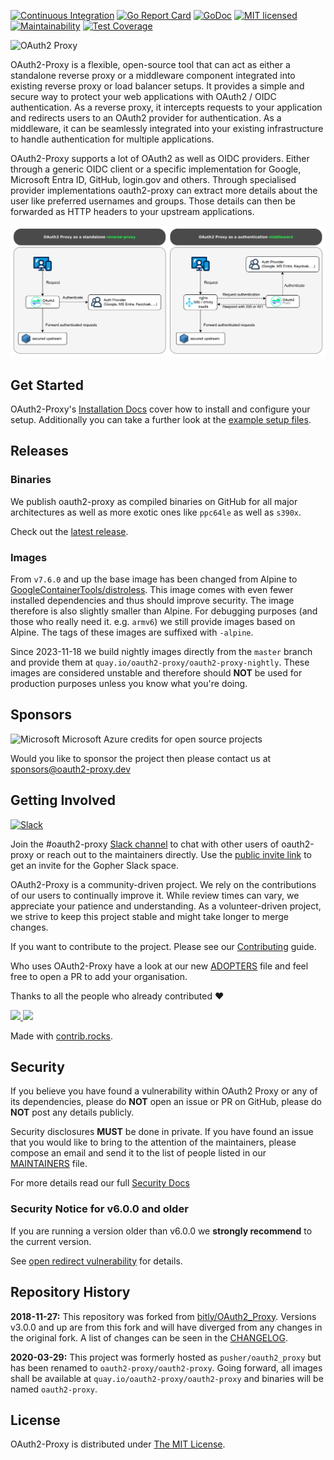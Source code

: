[![Continuous Integration](https://github.com/oauth2-proxy/oauth2-proxy/actions/workflows/ci.yaml/badge.svg)](https://github.com/oauth2-proxy/oauth2-proxy/actions/workflows/ci.yaml)
[![Go Report Card](https://goreportcard.com/badge/github.com/oauth2-proxy/oauth2-proxy)](https://goreportcard.com/report/github.com/oauth2-proxy/oauth2-proxy)
[![GoDoc](https://godoc.org/github.com/oauth2-proxy/oauth2-proxy?status.svg)](https://godoc.org/github.com/oauth2-proxy/oauth2-proxy)
[![MIT licensed](https://img.shields.io/badge/license-MIT-blue.svg)](./LICENSE)
[![Maintainability](https://api.codeclimate.com/v1/badges/a58ff79407212e2beacb/maintainability)](https://codeclimate.com/github/oauth2-proxy/oauth2-proxy/maintainability)
[![Test Coverage](https://api.codeclimate.com/v1/badges/a58ff79407212e2beacb/test_coverage)](https://codeclimate.com/github/oauth2-proxy/oauth2-proxy/test_coverage)

![OAuth2 Proxy](docs/static/img/logos/OAuth2_Proxy_horizontal.svg)

OAuth2-Proxy is a flexible, open-source tool that can act as either a standalone reverse proxy or a middleware component integrated into existing reverse proxy or load balancer setups. It provides a simple and secure way to protect your web applications with OAuth2 / OIDC authentication. As a reverse proxy, it intercepts requests to your application and redirects users to an OAuth2 provider for authentication. As a middleware, it can be seamlessly integrated into your existing infrastructure to handle authentication for multiple applications.

OAuth2-Proxy supports a lot of OAuth2 as well as OIDC providers. Either through a generic OIDC client or a specific implementation for Google, Microsoft Entra ID, GitHub, login.gov and others. Through specialised provider implementations oauth2-proxy can extract more details about the user like preferred usernames and groups. Those details can then be forwarded as HTTP headers to your upstream applications.

![Simplified Architecture](docs/static/img/simplified-architecture.svg)

## Get Started

OAuth2-Proxy's [Installation Docs](https://oauth2-proxy.github.io/oauth2-proxy/installation) cover how to install and configure your setup. Additionally you can take a further look at the [example setup files](https://github.com/oauth2-proxy/oauth2-proxy/tree/master/contrib/local-environment).

## Releases

### Binaries
We publish oauth2-proxy as compiled binaries on GitHub for all major architectures as well as more exotic ones like `ppc64le` as well as `s390x`.

Check out the [latest release](https://github.com/oauth2-proxy/oauth2-proxy/releases/latest).

### Images

From `v7.6.0` and up the base image has been changed from Alpine to [GoogleContainerTools/distroless](https://github.com/GoogleContainerTools/distroless).
This image comes with even fewer installed dependencies and thus should improve security. The image therefore is also slightly smaller than Alpine.
For debugging purposes (and those who really need it. e.g. `armv6`) we still provide images based on Alpine. The tags of these images are suffixed with `-alpine`.

Since 2023-11-18 we build nightly images directly from the `master` branch and provide them at `quay.io/oauth2-proxy/oauth2-proxy-nightly`.
These images are considered unstable and therefore should **NOT** be used for production purposes unless you know what you're doing.

## Sponsors

![Microsoft](https://upload.wikimedia.org/wikipedia/commons/9/96/Microsoft_logo_%282012%29.svg)
Microsoft Azure credits for open source projects

Would you like to sponsor the project then please contact us at [sponsors@oauth2-proxy.dev](mailto:sponsors@oauth2-proxy.dev)

## Getting Involved
[![Slack](https://img.shields.io/badge/slack-Gopher_%23oauth2--proxy-red?logo=slack)](https://gophers.slack.com/archives/CM2RSS25N)

Join the #oauth2-proxy [Slack channel](https://gophers.slack.com/archives/CM2RSS25N) to chat with other users of oauth2-proxy or reach out to the maintainers directly. Use the [public invite link](https://invite.slack.golangbridge.org/) to get an invite for the Gopher Slack space.

OAuth2-Proxy is a community-driven project. We rely on the contribut️ions of our users to continually improve it. While review times can vary, we appreciate your patience and understanding. As a volunteer-driven project, we strive to keep this project stable and might take longer to merge changes.

If you want to contribute to the project. Please see our [Contributing](https://oauth2-proxy.github.io/oauth2-proxy/community/contribution) guide.

Who uses OAuth2-Proxy have a look at our new [ADOPTERS](ADOPTERS.md) file and
feel free to open a PR to add your organisation.

Thanks to all the people who already contributed ❤

<a href="https://github.com/oauth2-proxy/oauth2-proxy/graphs/contributors">
  <img src="https://contrib.rocks/image?repo=oauth2-proxy/oauth2-proxy&columns=15&max=75" />
  <img src="https://img.shields.io/github/contributors/oauth2-proxy/oauth2-proxy" />
</a>

Made with [contrib.rocks](https://contrib.rocks).

## Security

If you believe you have found a vulnerability within OAuth2 Proxy or any of its dependencies, please do **NOT** open an issue or PR on GitHub, please do **NOT** post any details publicly.

Security disclosures **MUST** be done in private. If you have found an issue that you would like to bring to the attention of the maintainers, please compose an email and send it to the list of people listed in our [MAINTAINERS](MAINTAINERS) file.

For more details read our full [Security Docs](https://oauth2-proxy.github.io/oauth2-proxy/community/security#security-disclosures)

### Security Notice for v6.0.0 and older

If you are running a version older than v6.0.0 we **strongly recommend** to the current version.

See [open redirect vulnerability](https://github.com/oauth2-proxy/oauth2-proxy/security/advisories/GHSA-5m6c-jp6f-2vcv) for details.

## Repository History

**2018-11-27:** This repository was forked from [bitly/OAuth2_Proxy](https://github.com/bitly/oauth2_proxy). Versions v3.0.0 and up are from this fork and will have diverged from any changes in the original fork. A list of changes can be seen in the [CHANGELOG](CHANGELOG.md).

**2020-03-29:** This project was formerly hosted as `pusher/oauth2_proxy` but has been renamed to `oauth2-proxy/oauth2-proxy`. Going forward, all images shall be available at `quay.io/oauth2-proxy/oauth2-proxy` and binaries will be named `oauth2-proxy`.

## License

OAuth2-Proxy is distributed under [The MIT License](LICENSE).
